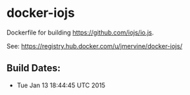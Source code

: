 docker-iojs
===========

Dockerfile for building https://github.com/iojs/io.js.

See: https://registry.hub.docker.com/u/jmervine/docker-iojs/

Build Dates:
------------

* Tue Jan 13 18:44:45 UTC 2015
